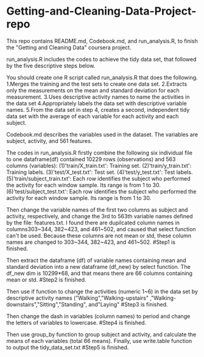 # Getting-and-Cleaning-Data-Project-repo
This repo contains README.md, Codebook.md, and run_analysis.R, to finish the "Getting and Cleaning
Data" coursera project.

run_analysis.R includes the codes to achieve the tidy data set, that followed by the five descriptive steps below.

You should create one R script called run_analysis.R that does the following. 
1.Merges the training and the test sets to create one data set.
2.Extracts only the measurements on the mean and standard deviation for each measurement. 
3.Uses descriptive activity names to name the activities in the data set
4.Appropriately labels the data set with descriptive variable names. 
5.From the data set in step 4, creates a second, independent tidy data set with the average of each variable for each activity and each subject.

Codebook.md describes the variables used in the dataset. The variables are subject, activity, and 561 features.
 
The codes in run_analysis.R firstly combine the following six individual file to one dataframe(df) contained 10229 rows (observations) and 563 columns (variables):
(1)'train/X_train.txt': Training set.
(2)'train/y_train.txt': Training labels.
(3)'test/X_test.txt': Test set.
(4)'test/y_test.txt': Test labels.
(5)'train/subject_train.txt': Each row identifies the subject who performed the activity for each window sample. Its range is from 1 to 30. 
(6)'test/subject_test.txt': Each row identifies the subject who performed the activity for each window sample. Its range is from 1 to 30. 

Then change the variable names of the first two columns as subject and activity, respectively, and
change the 3rd to 563th variable names defined by the file: features.txt.
I found there are dupilcated column names in columns303~344, 382~423, and 461~502, and caused that select function can't be used.
Because these columns are not mean or std, these column names are changed to 303~344, 382~423, and 461~502. 
#Step1 is finished.

Then extract the dataframe (df) of variable names containing mean and standard deviation into a new dataframe (df_new) by select function.
The df_new dim is 10299*68, and that means there are 66 columns containing mean or std.
#Step2 is finished.

Then use if function to change the activities (numeric 1~6) in the data set by descriptive activity names ("Walking","Walking-upstairs"
,"Walking-downstairs","Sitting","Standing", and"Laying"
#Step3 is finished.

Then change the dash in variables (column names) to period and change the letters of variables to lowercase.
#Step4 is finished.

Then use group_by function to group subject and activity, and calculate the means of each variables (total 66 means).
Finally, use write.table function to output the tidy_data_set.txt
#Step5 is finished.





